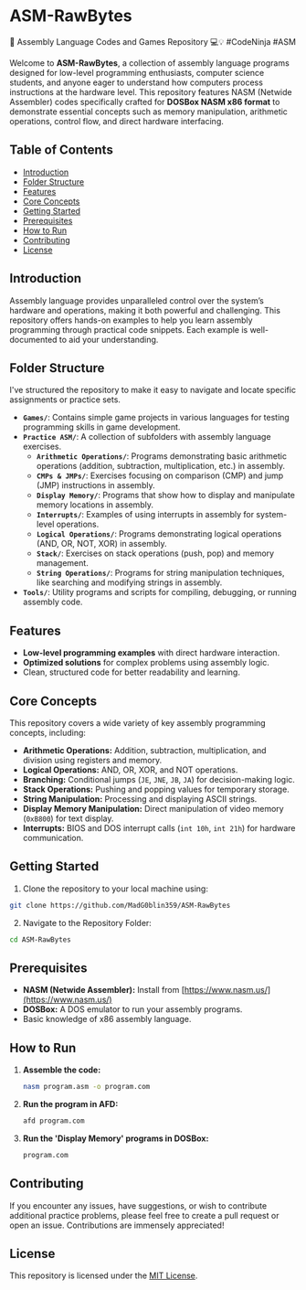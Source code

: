 # ASM-RawBytes

🚀 Assembly Language Codes and Games Repository 💻💡 #CodeNinja #ASM

Welcome to **ASM-RawBytes**, a collection of assembly language programs designed for low-level programming enthusiasts, computer science students, and anyone eager to understand how computers process instructions at the hardware level. This repository features NASM (Netwide Assembler) codes specifically crafted for **DOSBox NASM x86 format** to demonstrate essential concepts such as memory manipulation, arithmetic operations, control flow, and direct hardware interfacing.

## Table of Contents

- [Introduction](#introduction)
- [Folder Structure](#folder-structure)
- [Features](#features)
- [Core Concepts](#core-concepts)
- [Getting Started](#getting-started)
- [Prerequisites](#prerequisites)
- [How to Run](#how-to-run)
- [Contributing](#contributing)
- [License](#license)

## Introduction

Assembly language provides unparalleled control over the system’s hardware and operations, making it both powerful and challenging. This repository offers hands-on examples to help you learn assembly programming through practical code snippets. Each example is well-documented to aid your understanding.

## Folder Structure
I've structured the repository to make it easy to navigate and locate specific assignments or practice sets.
- **`Games/`**: Contains simple game projects in various languages for testing programming skills in game development.
- **`Practice ASM/`**: A collection of subfolders with assembly language exercises.
  - **`Arithmetic Operations/`**: Programs demonstrating basic arithmetic operations (addition, subtraction, multiplication, etc.) in assembly.
  - **`CMPs & JMPs/`**: Exercises focusing on comparison (CMP) and jump (JMP) instructions in assembly.
  - **`Display Memory/`**: Programs that show how to display and manipulate memory locations in assembly.
  - **`Interrupts/`**: Examples of using interrupts in assembly for system-level operations.
  - **`Logical Operations/`**: Programs demonstrating logical operations (AND, OR, NOT, XOR) in assembly.
  - **`Stack/`**: Exercises on stack operations (push, pop) and memory management.
  - **`String Operations/`**: Programs for string manipulation techniques, like searching and modifying strings in assembly.
- **`Tools/`**: Utility programs and scripts for compiling, debugging, or running assembly code.

## Features

- **Low-level programming examples** with direct hardware interaction.
- **Optimized solutions** for complex problems using assembly logic.
- Clean, structured code for better readability and learning.

## Core Concepts  

This repository covers a wide variety of key assembly programming concepts, including:  

- **Arithmetic Operations:** Addition, subtraction, multiplication, and division using registers and memory.  
- **Logical Operations:** AND, OR, XOR, and NOT operations.  
- **Branching:** Conditional jumps (`JE`, `JNE`, `JB`, `JA`) for decision-making logic.  
- **Stack Operations:** Pushing and popping values for temporary storage.  
- **String Manipulation:** Processing and displaying ASCII strings.  
- **Display Memory Manipulation:** Direct manipulation of video memory (`0xB800`) for text display.  
- **Interrupts:** BIOS and DOS interrupt calls (`int 10h`, `int 21h`) for hardware communication.  

## Getting Started

1. Clone the repository to your local machine using:
```bash
git clone https://github.com/MadG0blin359/ASM-RawBytes
```
2. Navigate to the Repository Folder:
```bash
cd ASM-RawBytes
```

## Prerequisites  

- **NASM (Netwide Assembler):** Install from [https://www.nasm.us/](https://www.nasm.us/)  
- **DOSBox:** A DOS emulator to run your assembly programs.  
- Basic knowledge of x86 assembly language.  


## How to Run  

1. **Assemble the code:**  
   ```bash
   nasm program.asm -o program.com
   ```
2. **Run the program in AFD:**  
   ```bash
   afd program.com
   ```
3. **Run the 'Display Memory' programs in DOSBox:**  
   ```bash
   program.com
   ```

## Contributing

If you encounter any issues, have suggestions, or wish to contribute additional practice problems, please feel free to create a pull request or open an issue. Contributions are immensely appreciated!

## License

This repository is licensed under the [MIT License](https://github.com/MadG0blin359/ASM-RawBytes/blob/main/LICENSE).
